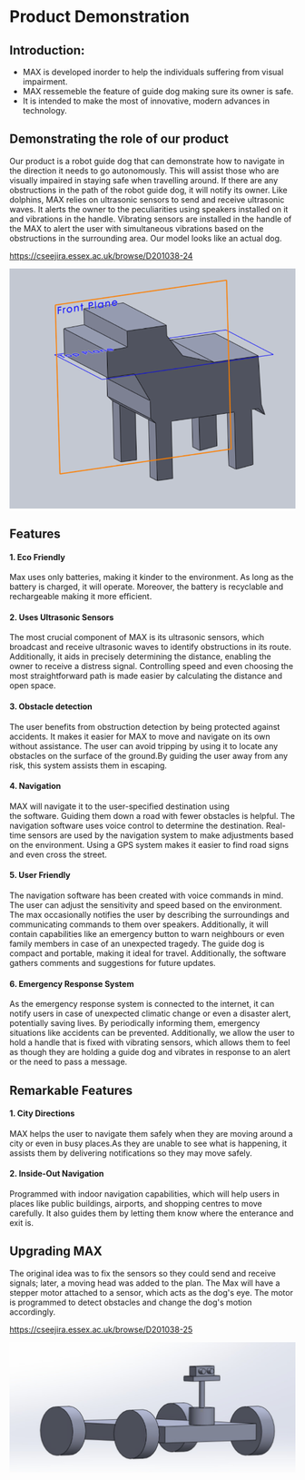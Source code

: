 
# Product Demonstration

## Introduction:
* MAX is developed inorder to help the individuals suffering from visual impairment.
* MAX ressemeble the feature of guide dog making sure its owner is safe.
* It is intended to make the most of innovative, modern advances in technology.

## Demonstrating the role of our product

Our product is a robot guide dog that can demonstrate how to navigate in the direction it needs to go autonomously. This will assist those who are visually impaired in staying safe when travelling around. If there are any obstructions in the path of the robot guide dog, it will notify its owner. Like dolphins, MAX relies on ultrasonic sensors to send and receive ultrasonic waves. It alerts the owner to the peculiarities using speakers installed on it and vibrations in the handle. Vibrating sensors are installed in the handle of the MAX to alert the user with simultaneous vibrations based on the obstructions in the surrounding area.
Our model looks like an actual dog.

https://cseejira.essex.ac.uk/browse/D201038-24

![MAX model](image-2.png)

## Features

#### 1. Eco Friendly
Max uses only batteries, making it kinder to the environment. As long as the battery is charged, it will operate. Moreover, the battery is recyclable and rechargeable making it more efficient. 
 
#### 2.  Uses Ultrasonic Sensors
The most crucial component of MAX is its ultrasonic sensors, which broadcast and receive ultrasonic waves to identify obstructions in its route.
Additionally, it aids in precisely determining the distance, enabling the owner to receive a distress signal.
Controlling speed and even choosing the most straightforward path is made easier by calculating the distance and open space.

#### 3. Obstacle detection
The user benefits from obstruction detection by being protected against accidents. It makes it easier for MAX to move and navigate on its own without assistance. The user can avoid tripping by using it to locate any obstacles on the surface of the ground.By guiding the user away from any risk, this system assists them in escaping.

#### 4. Navigation
MAX will navigate it to the user-specified destination using the software. Guiding them down a road with fewer obstacles is helpful. The navigation software uses voice control to determine the destination. Real-time sensors are used by the navigation system to make adjustments based on the environment. Using a GPS system makes it easier to find road signs and even cross the street.

#### 5. User Friendly
The navigation software has been created with voice commands in mind. The user can adjust the sensitivity and speed based on the environment. The max occasionally notifies the user by describing the surroundings and communicating commands to them over speakers. Additionally, it will contain capabilities like an emergency button to warn neighbours or even family members in case of an unexpected tragedy. The guide dog is compact and portable, making it ideal for travel. Additionally, the software gathers comments and suggestions for future updates.

#### 6. Emergency Response System
As the emergency response system is connected to the internet, it can notify users in case of unexpected climatic change or even a disaster alert, potentially saving lives.
By periodically informing them, emergency situations like accidents can be prevented. Additionally, we allow the user to hold a handle that is fixed with vibrating sensors, which allows them to feel as though they are holding a guide dog and vibrates in response to an alert or the need to pass a message.

## Remarkable Features

#### 1. City Directions
MAX helps the user to navigate them safely when they are moving around a city or even in busy places.As they are unable to see what is happening, it assists them by delivering notifications so they may move safely. 


#### 2. Inside-Out Navigation
Programmed with indoor navigation capabilities, which will help users in places like public buildings, airports, and shopping centres to move carefully. It also guides them by letting them know where the enterance and exit is.

## Upgrading MAX

The original idea was to fix the sensors so they could send and receive signals; later, a moving head was added to the plan. The Max will have a stepper motor attached to a sensor, which acts as the dog's eye. The motor is programmed to detect obstacles and change the dog's motion accordingly.

https://cseejira.essex.ac.uk/browse/D201038-25

![moving head](image.png)